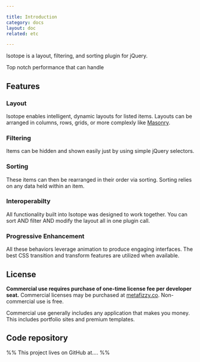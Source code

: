 ```yaml
---

title: Introduction
category: docs
layout: doc
related: etc

---
```


Isotope is a layout, filtering, and sorting plugin for jQuery.

Top notch performance that can handle

## Features

### Layout

Isotope enables intelligent, dynamic layouts for listed items. Layouts can be arranged in columns, rows, grids, or more complexly like [Masonry](http://desandro.com/resources/jquery-masonry).

### Filtering

Items can be hidden and shown easily just by using simple jQuery selectors.

### Sorting

These items can then be rearranged in their order via sorting. Sorting relies on any data held within an item.

### Interoperabilty

All functionality built into Isotope was designed to work together. You can sort AND filter AND modify the layout all in one plugin call.

### Progressive Enhancement 

All these behaviors leverage animation to produce engaging interfaces. The best CSS transition and transform features are utilized when available.

## License

**Commercial use requires purchase of one-time license fee per developer seat.** Commercial licenses may be purchased at [metafizzy.co](http://metafizzy.co). Non-commercial use is free.

Commercial use generally includes any application that makes you money. This includes portfolio sites and premium templates.

## Code repository

%% This project lives on GitHub at.... %%

